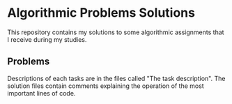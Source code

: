 # Algorithmic Problems Solutions
This repository contains my solutions to some algorithmic assignments that I receive during my studies.

## Problems
Descriptions of each tasks are in the files called "The task description".
The solution files contain comments explaining the operation of the most important lines of code.

